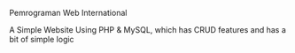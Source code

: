 Pemrograman Web International

A Simple Website Using PHP & MySQL, which has CRUD features and has a bit of simple logic
